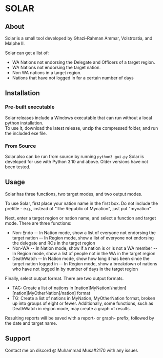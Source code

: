 # SOLAR
## About
Solar is a small tool developed by Ghazi-Rahman Ammar, Volstrostia, and Malphe II.

Solar can get a list of:
- WA Nations not endorsing the Delegate and Officers of a target region.
- WA Nations not endorsing the target nation.
- Non WA nations in a target region.
- Nations that have not logged in for a certain number of days

## Installation

### Pre-built executable
Solar releases include a Windows executable that can run without a local python installation.<br>
To use it, download the latest release, unzip the compressed folder, and run the included exe file.

### From Source
Solar also can be run from source by running `python3 gui.py`
Solar is developed for use with Python 3.10 and above. Older versions have not been tested.

## Usage
Solar has three functions, two target modes, and two output modes. 

To use Solar, first place your nation name in the first box. Do not include the pretitle - e.g., instead of "The Republic of Mynation", just put "mynation"

Next, enter a target region or nation name, and select a function and target mode. There are three functions:
- Non-Endo
 -- In Nation mode, show a list of everyone not endorsing the target nation
 -- In Region mode, show a list of everyone not endorsing the delegate and ROs in the target region
- Non-WA
 -- In Nation mode, show if a nation is or is not a WA member
 -- In Region mode, show a list of people not in the WA in the target region
- DeathWatch
 -- In Nation mode, show how long it has been since the target nation logged in
 -- In Region mode, show a breakdown of nations who have not logged in by number of days in the target region

Finally, select output format. There are two output formats.
- TAG: Create a list of nations in [nation]MyNation[/nation] [nation]MyOtherNation[/nation] format
- TG: Create a list of nations in MyNation, MyOtherNation format, broken up into groups of eight or fewer.
Additionally, some functions, such as DeathWatch in region mode, may create a graph of results.

Resulting reports will be saved with a report- or graph- prefix, followed by the date and target name.

## Support
Contact me on discord @ Muhammad Musa#2170 with any issues

